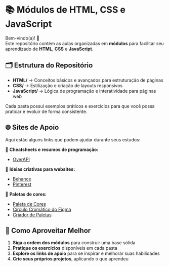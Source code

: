 # 📚 Módulos de HTML, CSS e JavaScript  

Bem-vindo(a)! 👋  
Este repositório contém as aulas organizadas em **módulos** para facilitar seu aprendizado de **HTML**, **CSS** e **JavaScript**.  

## 🗂️ Estrutura do Repositório  
- **HTML/** → Conceitos básicos e avançados para estruturação de páginas  
- **CSS/** → Estilização e criação de layouts responsivos  
- **JavaScript/** → Lógica de programação e interatividade para páginas web  

Cada pasta possui exemplos práticos e exercícios para que você possa praticar e evoluir de forma consistente.  

## 🌐 Sites de Apoio  
Aqui estão alguns links que podem ajudar durante seus estudos:  

📖 **Cheatsheets e resumos de programação:**  
- [OverAPI](https://overapi.com/)  

🎨 **Ideias criativas para websites:**  
- [Behance](https://www.behance.net/)  
- [Pinterest](https://br.pinterest.com/)

🌈 **Paletas de cores:**  
- [Paleta de Cores](https://paletadecores.com/)  
- [Círculo Cromático do Figma](https://www.figma.com/pt-br/circulo-cromatico/)
- [Criador de Paletas](https://palettemaker.com/)

## 🚀 Como Aproveitar Melhor  
1. **Siga a ordem dos módulos** para construir uma base sólida  
2. **Pratique os exercícios** disponíveis em cada pasta  
3. **Explore os links de apoio** para se inspirar e melhorar suas habilidades  
4. **Crie seus próprios projetos**, aplicando o que aprendeu  
